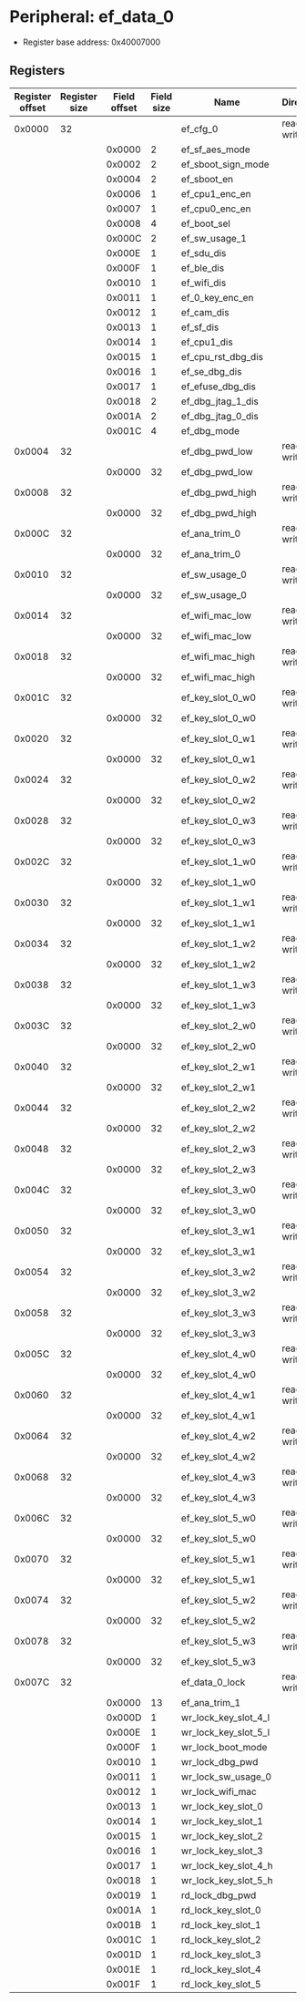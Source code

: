 # Peripheral: ef_data_0

- Register base address: 0x40007000

## Registers

| Register offset | Register size | Field offset | Field size | Name                 | Direction  | Description       |
| --------------- | ------------- | ------------ | ---------- | -------------------- | ---------- | ----------------- |
| 0x0000          | 32            |              |            | ef_cfg_0             | read-write | ef_cfg_0.         |
|                 |               | 0x0000       | 2          | ef_sf_aes_mode       |            |                   |
|                 |               | 0x0002       | 2          | ef_sboot_sign_mode   |            |                   |
|                 |               | 0x0004       | 2          | ef_sboot_en          |            |                   |
|                 |               | 0x0006       | 1          | ef_cpu1_enc_en       |            |                   |
|                 |               | 0x0007       | 1          | ef_cpu0_enc_en       |            |                   |
|                 |               | 0x0008       | 4          | ef_boot_sel          |            |                   |
|                 |               | 0x000C       | 2          | ef_sw_usage_1        |            |                   |
|                 |               | 0x000E       | 1          | ef_sdu_dis           |            |                   |
|                 |               | 0x000F       | 1          | ef_ble_dis           |            |                   |
|                 |               | 0x0010       | 1          | ef_wifi_dis          |            |                   |
|                 |               | 0x0011       | 1          | ef_0_key_enc_en      |            |                   |
|                 |               | 0x0012       | 1          | ef_cam_dis           |            |                   |
|                 |               | 0x0013       | 1          | ef_sf_dis            |            |                   |
|                 |               | 0x0014       | 1          | ef_cpu1_dis          |            |                   |
|                 |               | 0x0015       | 1          | ef_cpu_rst_dbg_dis   |            |                   |
|                 |               | 0x0016       | 1          | ef_se_dbg_dis        |            |                   |
|                 |               | 0x0017       | 1          | ef_efuse_dbg_dis     |            |                   |
|                 |               | 0x0018       | 2          | ef_dbg_jtag_1_dis    |            |                   |
|                 |               | 0x001A       | 2          | ef_dbg_jtag_0_dis    |            |                   |
|                 |               | 0x001C       | 4          | ef_dbg_mode          |            |                   |
| 0x0004          | 32            |              |            | ef_dbg_pwd_low       | read-write | ef_dbg_pwd_low.   |
|                 |               | 0x0000       | 32         | ef_dbg_pwd_low       |            |                   |
| 0x0008          | 32            |              |            | ef_dbg_pwd_high      | read-write | ef_dbg_pwd_high.  |
|                 |               | 0x0000       | 32         | ef_dbg_pwd_high      |            |                   |
| 0x000C          | 32            |              |            | ef_ana_trim_0        | read-write | ef_ana_trim_0.    |
|                 |               | 0x0000       | 32         | ef_ana_trim_0        |            |                   |
| 0x0010          | 32            |              |            | ef_sw_usage_0        | read-write | ef_sw_usage_0.    |
|                 |               | 0x0000       | 32         | ef_sw_usage_0        |            |                   |
| 0x0014          | 32            |              |            | ef_wifi_mac_low      | read-write | ef_wifi_mac_low.  |
|                 |               | 0x0000       | 32         | ef_wifi_mac_low      |            |                   |
| 0x0018          | 32            |              |            | ef_wifi_mac_high     | read-write | ef_wifi_mac_high. |
|                 |               | 0x0000       | 32         | ef_wifi_mac_high     |            |                   |
| 0x001C          | 32            |              |            | ef_key_slot_0_w0     | read-write | ef_key_slot_0_w0. |
|                 |               | 0x0000       | 32         | ef_key_slot_0_w0     |            |                   |
| 0x0020          | 32            |              |            | ef_key_slot_0_w1     | read-write | ef_key_slot_0_w1. |
|                 |               | 0x0000       | 32         | ef_key_slot_0_w1     |            |                   |
| 0x0024          | 32            |              |            | ef_key_slot_0_w2     | read-write | ef_key_slot_0_w2. |
|                 |               | 0x0000       | 32         | ef_key_slot_0_w2     |            |                   |
| 0x0028          | 32            |              |            | ef_key_slot_0_w3     | read-write | ef_key_slot_0_w3. |
|                 |               | 0x0000       | 32         | ef_key_slot_0_w3     |            |                   |
| 0x002C          | 32            |              |            | ef_key_slot_1_w0     | read-write | ef_key_slot_1_w0. |
|                 |               | 0x0000       | 32         | ef_key_slot_1_w0     |            |                   |
| 0x0030          | 32            |              |            | ef_key_slot_1_w1     | read-write | ef_key_slot_1_w1. |
|                 |               | 0x0000       | 32         | ef_key_slot_1_w1     |            |                   |
| 0x0034          | 32            |              |            | ef_key_slot_1_w2     | read-write | ef_key_slot_1_w2. |
|                 |               | 0x0000       | 32         | ef_key_slot_1_w2     |            |                   |
| 0x0038          | 32            |              |            | ef_key_slot_1_w3     | read-write | ef_key_slot_1_w3. |
|                 |               | 0x0000       | 32         | ef_key_slot_1_w3     |            |                   |
| 0x003C          | 32            |              |            | ef_key_slot_2_w0     | read-write | ef_key_slot_2_w0. |
|                 |               | 0x0000       | 32         | ef_key_slot_2_w0     |            |                   |
| 0x0040          | 32            |              |            | ef_key_slot_2_w1     | read-write | ef_key_slot_2_w1. |
|                 |               | 0x0000       | 32         | ef_key_slot_2_w1     |            |                   |
| 0x0044          | 32            |              |            | ef_key_slot_2_w2     | read-write | ef_key_slot_2_w2. |
|                 |               | 0x0000       | 32         | ef_key_slot_2_w2     |            |                   |
| 0x0048          | 32            |              |            | ef_key_slot_2_w3     | read-write | ef_key_slot_2_w3. |
|                 |               | 0x0000       | 32         | ef_key_slot_2_w3     |            |                   |
| 0x004C          | 32            |              |            | ef_key_slot_3_w0     | read-write | ef_key_slot_3_w0. |
|                 |               | 0x0000       | 32         | ef_key_slot_3_w0     |            |                   |
| 0x0050          | 32            |              |            | ef_key_slot_3_w1     | read-write | ef_key_slot_3_w1. |
|                 |               | 0x0000       | 32         | ef_key_slot_3_w1     |            |                   |
| 0x0054          | 32            |              |            | ef_key_slot_3_w2     | read-write | ef_key_slot_3_w2. |
|                 |               | 0x0000       | 32         | ef_key_slot_3_w2     |            |                   |
| 0x0058          | 32            |              |            | ef_key_slot_3_w3     | read-write | ef_key_slot_3_w3. |
|                 |               | 0x0000       | 32         | ef_key_slot_3_w3     |            |                   |
| 0x005C          | 32            |              |            | ef_key_slot_4_w0     | read-write | ef_key_slot_4_w0. |
|                 |               | 0x0000       | 32         | ef_key_slot_4_w0     |            |                   |
| 0x0060          | 32            |              |            | ef_key_slot_4_w1     | read-write | ef_key_slot_4_w1. |
|                 |               | 0x0000       | 32         | ef_key_slot_4_w1     |            |                   |
| 0x0064          | 32            |              |            | ef_key_slot_4_w2     | read-write | ef_key_slot_4_w2. |
|                 |               | 0x0000       | 32         | ef_key_slot_4_w2     |            |                   |
| 0x0068          | 32            |              |            | ef_key_slot_4_w3     | read-write | ef_key_slot_4_w3. |
|                 |               | 0x0000       | 32         | ef_key_slot_4_w3     |            |                   |
| 0x006C          | 32            |              |            | ef_key_slot_5_w0     | read-write | ef_key_slot_5_w0. |
|                 |               | 0x0000       | 32         | ef_key_slot_5_w0     |            |                   |
| 0x0070          | 32            |              |            | ef_key_slot_5_w1     | read-write | ef_key_slot_5_w1. |
|                 |               | 0x0000       | 32         | ef_key_slot_5_w1     |            |                   |
| 0x0074          | 32            |              |            | ef_key_slot_5_w2     | read-write | ef_key_slot_5_w2. |
|                 |               | 0x0000       | 32         | ef_key_slot_5_w2     |            |                   |
| 0x0078          | 32            |              |            | ef_key_slot_5_w3     | read-write | ef_key_slot_5_w3. |
|                 |               | 0x0000       | 32         | ef_key_slot_5_w3     |            |                   |
| 0x007C          | 32            |              |            | ef_data_0_lock       | read-write | ef_data_0_lock.   |
|                 |               | 0x0000       | 13         | ef_ana_trim_1        |            |                   |
|                 |               | 0x000D       | 1          | wr_lock_key_slot_4_l |            |                   |
|                 |               | 0x000E       | 1          | wr_lock_key_slot_5_l |            |                   |
|                 |               | 0x000F       | 1          | wr_lock_boot_mode    |            |                   |
|                 |               | 0x0010       | 1          | wr_lock_dbg_pwd      |            |                   |
|                 |               | 0x0011       | 1          | wr_lock_sw_usage_0   |            |                   |
|                 |               | 0x0012       | 1          | wr_lock_wifi_mac     |            |                   |
|                 |               | 0x0013       | 1          | wr_lock_key_slot_0   |            |                   |
|                 |               | 0x0014       | 1          | wr_lock_key_slot_1   |            |                   |
|                 |               | 0x0015       | 1          | wr_lock_key_slot_2   |            |                   |
|                 |               | 0x0016       | 1          | wr_lock_key_slot_3   |            |                   |
|                 |               | 0x0017       | 1          | wr_lock_key_slot_4_h |            |                   |
|                 |               | 0x0018       | 1          | wr_lock_key_slot_5_h |            |                   |
|                 |               | 0x0019       | 1          | rd_lock_dbg_pwd      |            |                   |
|                 |               | 0x001A       | 1          | rd_lock_key_slot_0   |            |                   |
|                 |               | 0x001B       | 1          | rd_lock_key_slot_1   |            |                   |
|                 |               | 0x001C       | 1          | rd_lock_key_slot_2   |            |                   |
|                 |               | 0x001D       | 1          | rd_lock_key_slot_3   |            |                   |
|                 |               | 0x001E       | 1          | rd_lock_key_slot_4   |            |                   |
|                 |               | 0x001F       | 1          | rd_lock_key_slot_5   |            |                   |
